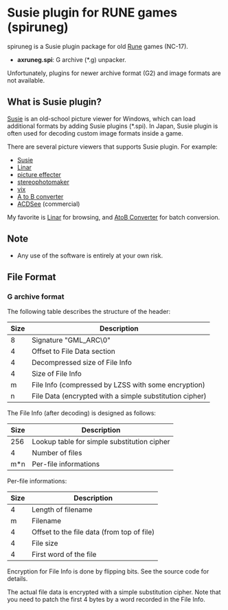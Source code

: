 Susie plugin for RUNE games (spiruneg)
======================================

spiruneg is a Susie plugin package for old [Rune](http://www.fromsoftware.jp/top/soft/rune/) games (NC-17).

- **axruneg.spi**: G archive (*.g) unpacker.

Unfortunately, plugins for newer archive format (G2) and image formats are not available.

What is Susie plugin?
------------------------

[Susie](http://www.digitalpad.co.jp/~takechin/) is an old-school picture viewer for Windows, which can load additional formats by adding Susie plugins (*.spi). In Japan, Susie plugin is often used for decoding custom image formats inside a game.

There are several picture viewers that supports Susie plugin. For example:

- [Susie](http://www.digitalpad.co.jp/~takechin/betasue.html#susie32)
- [Linar](http://hp.vector.co.jp/authors/VA015839/)
- [picture effecter](http://www.asahi-net.or.jp/~DS8H-WTNB/software/index.html)
- [stereophotomaker](http://stereo.jpn.org/eng/stphmkr/)
- [vix](http://www.forest.impress.co.jp/library/software/vix/)
- [A to B converter](http://www.asahi-net.or.jp/~KH4S-SMZ/spi/abc/index.html)
- [ACDSee](http://www.acdsee.com/) (commercial)

My favorite is [Linar](http://hp.vector.co.jp/authors/VA015839/) for browsing, and [AtoB Converter](http://www.asahi-net.or.jp/~kh4s-smz/spi/abc/) for batch conversion.

Note
------------------------

- Any use of the software is entirely at your own risk.

File Format
------------------------

### G archive format

The following table describes the structure of the header:

|Size|Description                                             |
|----|--------------------------------------------------------|
|   8|Signature "GML_ARC\0"                                   |
|   4|Offset to File Data section                             |
|   4|Decompressed size of File Info                          |
|   4|Size of File Info                                       |
|   m|File Info (compressed by LZSS with some encryption)     |
|   n|File Data (encrypted with a simple substitution cipher) |

The File Info (after decoding) is designed as follows:

|Size|Description                                         |
|----|----------------------------------------------------|
| 256|Lookup table for simple substitution cipher         |
|   4|Number of files                                     |
| m*n|Per-file informations                               |

Per-file informations:

|Size|Description                                         |
|----|----------------------------------------------------|
|   4|Length of filename                                  |
|   m|Filename                                            |
|   4|Offset to the file data (from top of file)          |
|   4|File size                                           |
|   4|First word of the file                              |

Encryption for File Info is done by flipping bits. See the source code for details.

The actual file data is encrypted with a simple substitution cipher.
Note that you need to patch the first 4 bytes by a word recorded in the File Info.
